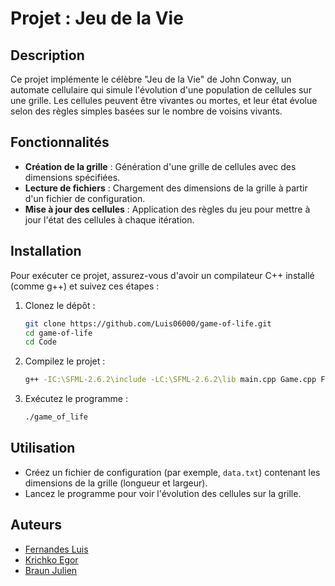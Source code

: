 # Projet : Jeu de la Vie

## Description
Ce projet implémente le célèbre "Jeu de la Vie" de John Conway, un automate cellulaire qui simule l'évolution d'une population de cellules sur une grille. Les cellules peuvent être vivantes ou mortes, et leur état évolue selon des règles simples basées sur le nombre de voisins vivants.

## Fonctionnalités
- **Création de la grille** : Génération d'une grille de cellules avec des dimensions spécifiées.
- **Lecture de fichiers** : Chargement des dimensions de la grille à partir d'un fichier de configuration.
- **Mise à jour des cellules** : Application des règles du jeu pour mettre à jour l'état des cellules à chaque itération.

## Installation
Pour exécuter ce projet, assurez-vous d'avoir un compilateur C++ installé (comme g++) et suivez ces étapes :

1. Clonez le dépôt :
   ```bash
   git clone https://github.com/Luis06000/game-of-life.git
   cd game-of-life
   cd Code
   ```

2. Compilez le projet :
   ```bash
   g++ -IC:\SFML-2.6.2\include -LC:\SFML-2.6.2\lib main.cpp Game.cpp FileParser.cpp FileVerify.cpp Grid.cpp Cells.cpp GridVerify.cpp ConsoleObserver.cpp SFMLObserver.cpp ConcreteSubject.cpp Menu.cpp-o game.exe -lsfml-graphics -lsfml-window -lsfml-system
   ```

3. Exécutez le programme :
   ```bash
   ./game_of_life
   ```

## Utilisation
- Créez un fichier de configuration (par exemple, `data.txt`) contenant les dimensions de la grille (longueur et largeur).
- Lancez le programme pour voir l'évolution des cellules sur la grille.

## Auteurs
- [Fernandes Luis](https://github.com/Luis06000)
- [Krichko Egor](https://github.com/maratPVE)
- [Braun Julien](https://github.com/Silverxs83)
